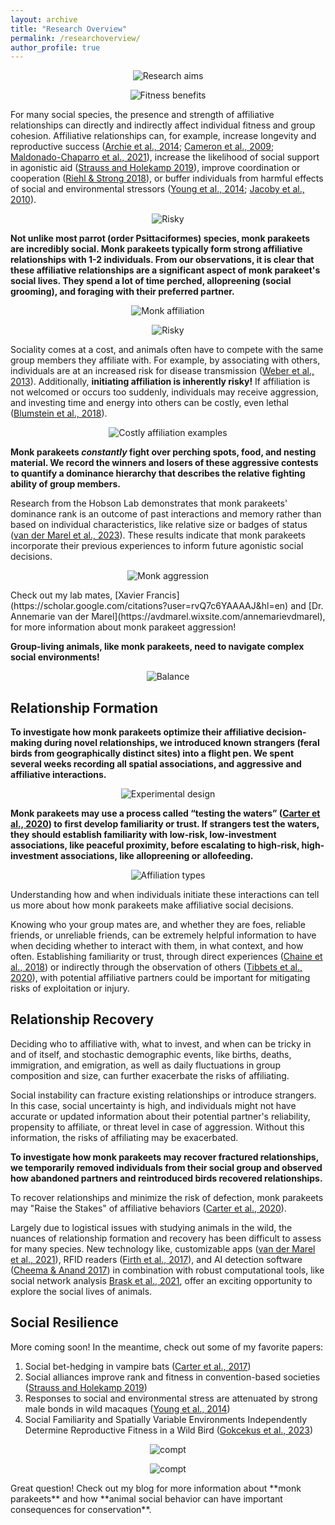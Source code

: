 ```yaml
---
layout: archive
title: "Research Overview"
permalink: /researchoverview/
author_profile: true
---
```

<figure align="center">
<img src="https://github.com/claireloconnell/claireloconnell.github.io/assets/78130420/fe0652f1-bea2-499f-a6a6-f923da4da93f" alt="Research aims" >
</figure>

<figure align="center">
<img src="https://github.com/claireloconnell/claireloconnell.github.io/assets/78130420/9c42cf02-f79e-4dd3-9d74-7f24a3ff1654" alt="Fitness benefits" >
</figure>

For many social species, the presence and strength of affiliative relationships can directly and indirectly affect individual fitness and group cohesion. Affiliative relationships can, for example, increase longevity and reproductive success ([Archie et al., 2014](https://www.ncbi.nlm.nih.gov/pmc/articles/PMC4173677/); [Cameron et al., 2009](https://www.pnas.org/doi/10.1073/pnas.0900639106); [Maldonado-Chaparro et al., 2021](https://www.sciencedirect.com/science/article/pii/S0003347221003110#bib3)), increase the likelihood of social support in agonistic aid ([Strauss and Holekamp 2019](https://www.pnas.org/doi/10.1073/pnas.1810384116)), improve coordination or cooperation ([Riehl & Strong 2018](https://pubmed.ncbi.nlm.nih.gov/29643212/)), or buffer individuals from harmful effects of social and environmental stressors ([Young et al., 2014](https://www.pnas.org/doi/abs/10.1073/pnas.1411450111); [Jacoby et al., 2010](https://academic.oup.com/beheco/article/21/4/808/249267)). 

<figure align="center">
<img src="https://github.com/claireloconnell/claireloconnell.github.io/assets/78130420/f8ac3ffb-ed80-45a2-b86f-a82999022972" alt="Risky">
</figure>

**Not unlike most parrot (order Psittaciformes) species, monk parakeets are incredibly social. Monk parakeets typically form strong affiliative relationships with 1-2 individuals. From our observations, it is clear that these affiliative relationships are a significant aspect of monk parakeet's social lives. They spend a lot of time perched, allopreening (social grooming), and foraging with their preferred partner.**

<figure align="center">
<img src="https://github.com/claireloconnell/claireloconnell.github.io/assets/78130420/6b8f97c9-1630-474a-bc07-9922a0e405a6" alt="Monk affiliation">
</figure>
<figure align="center">
<img src="https://github.com/claireloconnell/claireloconnell.github.io/assets/78130420/efa1dc8c-5da0-4190-adf7-e3f1c47f3ac0" alt="Risky">
</figure>

Sociality comes at a cost, and animals often have to compete with the same group members they affiliate with. For example, by associating with others, individuals are at an increased risk for disease transmission ([Weber et al., 2013](https://www.sciencedirect.com/science/article/pii/S0960982213011238?via%3Dihub)). Additionally, **initiating affiliation is inherently risky!** If affiliation is not welcomed or occurs too suddenly, individuals may receive aggression, and investing time and energy into others can be costly, even lethal ([Blumstein et al., 2018](https://royalsocietypublishing.org/doi/full/10.1098/rspb.2017.1934)). 

<figure align="center">
<img src="https://github.com/claireloconnell/claireloconnell.github.io/assets/78130420/7734cc2a-04e6-4998-9966-3dd44d4b2a92" alt="Costly affiliation examples">
</figure>

**Monk parakeets _constantly_ fight over perching spots, food, and nesting material. We record the winners and losers of these aggressive contests to quantify a dominance hierarchy that describes the relative fighting ability of group members.** 

Research from the Hobson Lab demonstrates that  monk parakeets' dominance rank is an outcome of past interactions and memory rather than based on individual characteristics, like relative size or badges of status ([van der Marel et al., 2023](https://academic.oup.com/beheco/article/34/3/457/7093242)). These results indicate that monk parakeets incorporate their previous experiences to inform future agonistic social decisions.

<figure align="center">
<img src="https://github.com/claireloconnell/claireloconnell.github.io/assets/78130420/45aa3112-9f0a-4046-8c07-7e7cd712c775" alt="Monk aggression">
</figure>
Check out my lab mates, [Xavier Francis](https://scholar.google.com/citations?user=rvQ7c6YAAAAJ&hl=en) and [Dr. Annemarie van der Marel](https://avdmarel.wixsite.com/annemarievdmarel), for more information about monk parakeet aggression!

**Group-living animals, like monk parakeets, need to navigate complex social environments!**

<figure align="center">
<img src="https://github.com/claireloconnell/claireloconnell.github.io/assets/78130420/6d07e822-bcb0-43ad-86b6-c0b7fe75d1bd" alt="Balance">
</figure>

## Relationship Formation
**To investigate how monk parakeets optimize their affiliative decision-making during novel relationships, we introduced known strangers (feral birds from geographically distinct sites) into a flight pen. We spent several weeks recording all spatial associations, and aggressive and affiliative interactions.**

<figure align="center">
<img src="https://github.com/claireloconnell/claireloconnell.github.io/assets/78130420/f5489658-71e4-4496-82c6-caea99656560" alt="Experimental design">
</figure>

**Monk parakeets may use a process called “testing the waters” ([Carter et al., 2020](https://www.sciencedirect.com/science/article/pii/S0960982220300993)) to first develop familiarity or trust. If strangers test the waters, they should establish familiarity with low-risk, low-investment associations, like peaceful proximity, before escalating to high-risk, high-investment associations, like allopreening or allofeeding.** 

<figure align="center">
<img src="https://github.com/claireloconnell/claireloconnell.github.io/assets/78130420/f5eff086-13bc-43b3-816c-95645abf536d" alt="Affiliation types">
</figure>

Understanding how and when individuals initiate these interactions can tell us more about how monk parakeets make affiliative social decisions. 

Knowing who your group mates are, and whether they are foes, reliable friends, or unreliable friends, can be extremely helpful information to have when deciding whether to interact with them, in what context, and how often. Establishing familiarity or trust, through direct experiences ([Chaine et al., 2018](https://onlinelibrary.wiley.com/doi/abs/10.1111/ele.13128)) or indirectly through the observation of others ([Tibbets et al., 2020](https://www.cell.com/current-biology/pdfExtended/S0960-9822(20)30740-5)), with potential affiliative partners could be important for mitigating risks of exploitation or injury.

## Relationship Recovery
Deciding who to affiliative with, what to invest, and when can be tricky in and of itself, and stochastic demographic events, like births, deaths, immigration, and emigration, as well as daily fluctuations in group composition and size, can further exacerbate the risks of affiliating. 

Social instability can fracture existing relationships or introduce strangers. In this case, social uncertainty is high, and individuals might not have accurate or updated information about their potential partner's reliability, propensity to affiliate, or threat level in case of aggression. Without this information, the risks of affiliating may be exacerbated.

**To investigate how monk parakeets may recover fractured relationships, we temporarily removed individuals from their social group and observed how abandoned partners and reintroduced birds recovered relationships.**

To recover relationships and minimize the risk of defection, monk parakeets may "Raise the Stakes" of affiliative behaviors ([Carter et al., 2020](https://www.sciencedirect.com/science/article/pii/S0960982220300993)).

Largely due to logistical issues with studying animals in the wild, the nuances of relationship formation and recovery has been difficult to assess for many species. New technology like, customizable apps ([van der Marel et al., 2021](https://onlinelibrary.wiley.com/doi/10.1111/eth.13251)), RFID readers ([Firth et al., 2017](https://royalsocietypublishing.org/doi/full/10.1098/rspb.2017.0299)), and AI detection software ([Cheema & Anand 2017](https://link.springer.com/chapter/10.1007/978-3-319-71273-4_3)) in combination with robust computational tools, like social network analysis [Brask et al., 2021](https://academic.oup.com/comnet/article/9/2/cnab001/6295425), offer an exciting opportunity to explore the social lives of animals. 

## Social Resilience
More coming soon!
In the meantime, check out some of my favorite papers:
1. Social bet-hedging in vampire bats ([Carter et al., 2017](https://royalsocietypublishing.org/doi/10.1098/rsbl.2017.0112))
2. Social alliances improve rank and fitness in convention-based societies ([Strauss and Holekamp 2019](https://www.pnas.org/doi/10.1073/pnas.1810384116))
3. Responses to social and environmental stress are attenuated by strong male bonds in wild macaques ([Young et al., 2014](https://www.pnas.org/doi/abs/10.1073/pnas.1411450111))
4. Social Familiarity and Spatially Variable Environments Independently Determine Reproductive Fitness in a Wild Bird ([Gokcekus et al., 2023](https://doi.org/10.1086/724382))

<figure align="center">
<img src="https://github.com/claireloconnell/claireloconnell.github.io/assets/78130420/6c6a5a4c-733d-460c-833e-5f0387922f6a" alt="compt">
</figure>

<figure align="center">
<img src="https://github.com/claireloconnell/claireloconnell.github.io/assets/78130420/2531574b-46d0-44d4-b073-14ec1bf5c648" alt="compt">
</figure>
Great question! Check out my blog for more information about **monk parakeets** and how **animal social behavior can have important consequences for conservation**.
